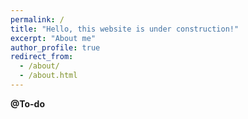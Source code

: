 ```yaml
---
permalink: /
title: "Hello, this website is under construction!"
excerpt: "About me"
author_profile: true
redirect_from: 
  - /about/
  - /about.html
---
```



<b>@To-do</b>


